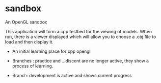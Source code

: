 # sandbox
An OpenGL sandbox

This application will form a cpp testbed for the viewing of models. When run, there is a viewer displayed which will allow you to choose a .obj file to load and then display it. 

* An initial learning place for cpp opengl

* Branches : practice and ...discont are no longer active, they show a process of learning. 

* Branch: development is active and shows current progress
